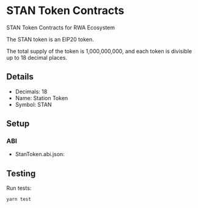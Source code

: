 # STAN Token Contracts
STAN Token Contracts for RWA Ecosystem

The STAN token is an EIP20 token.

The total supply of the token is 1,000,000,000, and each token is divisible up to 18 decimal places.

## Details
- Decimals: 18
- Name: Station Token
- Symbol: STAN

## Setup

### ABI
- StanToken.abi.json: 

## Testing

Run tests:
```
yarn test
```